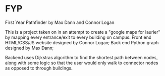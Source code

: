 # FYP
First Year Pathfinder by Max Dann and Connor Logan

This is a project taken on in an attempt to create a "google maps for laurier" by mapping every entrance/exit to every building on campus.
Front end HTML/CSS/JS website designed by Connor Logan;
Back end Python graph designed by Max Dann;

Backend uses Dijkstras algorithm to find the shortest path between nodes, along with some logic so that the user would only walk to connector nodes as opposed to through buildings.
